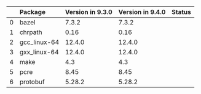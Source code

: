 <!-- markdown-link-check-disable -->

|    | Package      | Version in 9.3.0   | Version in 9.4.0   | Status   |
|---:|:-------------|:-------------------|:-------------------|:---------|
|  0 | bazel        | 7.3.2              | 7.3.2              |          |
|  1 | chrpath      | 0.16               | 0.16               |          |
|  2 | gcc_linux-64 | 12.4.0             | 12.4.0             |          |
|  3 | gxx_linux-64 | 12.4.0             | 12.4.0             |          |
|  4 | make         | 4.3                | 4.3                |          |
|  5 | pcre         | 8.45               | 8.45               |          |
|  6 | protobuf     | 5.28.2             | 5.28.2             |          |